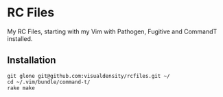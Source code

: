 RC Files
========

My RC Files, starting with my Vim with Pathogen, Fugitive and CommandT
installed.


Installation
------------

    git glone git@github.com:visualdensity/rcfiles.git ~/ 
    cd ~/.vim/bundle/command-t/
    rake make
